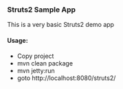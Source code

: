 ### Struts2 Sample App

This is a very basic Struts2 demo app

#### Usage:
- Copy project
- mvn clean package
- mvn jetty:run
- goto http://localhost:8080/struts2/
